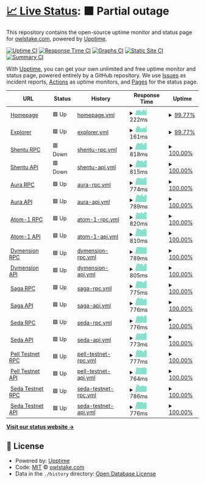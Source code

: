 # [📈 Live Status](https://status.owlstake.com): <!--live status--> **🟧 Partial outage**

This repository contains the open-source uptime monitor and status page for [owlstake.com](https://owlstake.com), powered by [Upptime](https://github.com/upptime/upptime).

[![Uptime CI](https://github.com/owlstake/uptime-status/workflows/Uptime%20CI/badge.svg)](https://github.com/owlstake/uptime-status/actions?query=workflow%3A%22Uptime+CI%22)
[![Response Time CI](https://github.com/owlstake/uptime-status/workflows/Response%20Time%20CI/badge.svg)](https://github.com/owlstake/uptime-status/actions?query=workflow%3A%22Response+Time+CI%22)
[![Graphs CI](https://github.com/owlstake/uptime-status/workflows/Graphs%20CI/badge.svg)](https://github.com/owlstake/uptime-status/actions?query=workflow%3A%22Graphs+CI%22)
[![Static Site CI](https://github.com/owlstake/uptime-status/workflows/Static%20Site%20CI/badge.svg)](https://github.com/owlstake/uptime-status/actions?query=workflow%3A%22Static+Site+CI%22)
[![Summary CI](https://github.com/owlstake/uptime-status/workflows/Summary%20CI/badge.svg)](https://github.com/owlstake/uptime-status/actions?query=workflow%3A%22Summary+CI%22)

With [Upptime](https://upptime.js.org), you can get your own unlimited and free uptime monitor and status page, powered entirely by a GitHub repository. We use [Issues](https://github.com/owlstake/uptime-status/issues) as incident reports, [Actions](https://github.com/owlstake/uptime-status/actions) as uptime monitors, and [Pages](https://status.owlstake.com) for the status page.

<!--start: status pages-->
<!-- This summary is generated by Upptime (https://github.com/upptime/upptime) -->
<!-- Do not edit this manually, your changes will be overwritten -->
<!-- prettier-ignore -->
| URL | Status | History | Response Time | Uptime |
| --- | ------ | ------- | ------------- | ------ |
| <img alt="" src="https://icons.duckduckgo.com/ip3/owlstake.com.ico" height="13"> [Homepage](https://owlstake.com) | 🟩 Up | [homepage.yml](https://github.com/owlstake/uptime-status/commits/HEAD/history/homepage.yml) | <details><summary><img alt="Response time graph" src="./graphs/homepage/response-time-week.png" height="20"> 222ms</summary><br><a href="https://status.owlstake.com/history/homepage"><img alt="Response time 202" src="https://img.shields.io/endpoint?url=https%3A%2F%2Fraw.githubusercontent.com%2Fowlstake%2Fuptime-status%2FHEAD%2Fapi%2Fhomepage%2Fresponse-time.json"></a><br><a href="https://status.owlstake.com/history/homepage"><img alt="24-hour response time 341" src="https://img.shields.io/endpoint?url=https%3A%2F%2Fraw.githubusercontent.com%2Fowlstake%2Fuptime-status%2FHEAD%2Fapi%2Fhomepage%2Fresponse-time-day.json"></a><br><a href="https://status.owlstake.com/history/homepage"><img alt="7-day response time 222" src="https://img.shields.io/endpoint?url=https%3A%2F%2Fraw.githubusercontent.com%2Fowlstake%2Fuptime-status%2FHEAD%2Fapi%2Fhomepage%2Fresponse-time-week.json"></a><br><a href="https://status.owlstake.com/history/homepage"><img alt="30-day response time 230" src="https://img.shields.io/endpoint?url=https%3A%2F%2Fraw.githubusercontent.com%2Fowlstake%2Fuptime-status%2FHEAD%2Fapi%2Fhomepage%2Fresponse-time-month.json"></a><br><a href="https://status.owlstake.com/history/homepage"><img alt="1-year response time 200" src="https://img.shields.io/endpoint?url=https%3A%2F%2Fraw.githubusercontent.com%2Fowlstake%2Fuptime-status%2FHEAD%2Fapi%2Fhomepage%2Fresponse-time-year.json"></a></details> | <details><summary><a href="https://status.owlstake.com/history/homepage">99.77%</a></summary><a href="https://status.owlstake.com/history/homepage"><img alt="All-time uptime 99.99%" src="https://img.shields.io/endpoint?url=https%3A%2F%2Fraw.githubusercontent.com%2Fowlstake%2Fuptime-status%2FHEAD%2Fapi%2Fhomepage%2Fuptime.json"></a><br><a href="https://status.owlstake.com/history/homepage"><img alt="24-hour uptime 100.00%" src="https://img.shields.io/endpoint?url=https%3A%2F%2Fraw.githubusercontent.com%2Fowlstake%2Fuptime-status%2FHEAD%2Fapi%2Fhomepage%2Fuptime-day.json"></a><br><a href="https://status.owlstake.com/history/homepage"><img alt="7-day uptime 99.77%" src="https://img.shields.io/endpoint?url=https%3A%2F%2Fraw.githubusercontent.com%2Fowlstake%2Fuptime-status%2FHEAD%2Fapi%2Fhomepage%2Fuptime-week.json"></a><br><a href="https://status.owlstake.com/history/homepage"><img alt="30-day uptime 99.90%" src="https://img.shields.io/endpoint?url=https%3A%2F%2Fraw.githubusercontent.com%2Fowlstake%2Fuptime-status%2FHEAD%2Fapi%2Fhomepage%2Fuptime-month.json"></a><br><a href="https://status.owlstake.com/history/homepage"><img alt="1-year uptime 99.99%" src="https://img.shields.io/endpoint?url=https%3A%2F%2Fraw.githubusercontent.com%2Fowlstake%2Fuptime-status%2FHEAD%2Fapi%2Fhomepage%2Fuptime-year.json"></a></details>
| <img alt="" src="https://icons.duckduckgo.com/ip3/explorer.owlstake.com.ico" height="13"> [Explorer](https://explorer.owlstake.com) | 🟩 Up | [explorer.yml](https://github.com/owlstake/uptime-status/commits/HEAD/history/explorer.yml) | <details><summary><img alt="Response time graph" src="./graphs/explorer/response-time-week.png" height="20"> 161ms</summary><br><a href="https://status.owlstake.com/history/explorer"><img alt="Response time 159" src="https://img.shields.io/endpoint?url=https%3A%2F%2Fraw.githubusercontent.com%2Fowlstake%2Fuptime-status%2FHEAD%2Fapi%2Fexplorer%2Fresponse-time.json"></a><br><a href="https://status.owlstake.com/history/explorer"><img alt="24-hour response time 238" src="https://img.shields.io/endpoint?url=https%3A%2F%2Fraw.githubusercontent.com%2Fowlstake%2Fuptime-status%2FHEAD%2Fapi%2Fexplorer%2Fresponse-time-day.json"></a><br><a href="https://status.owlstake.com/history/explorer"><img alt="7-day response time 161" src="https://img.shields.io/endpoint?url=https%3A%2F%2Fraw.githubusercontent.com%2Fowlstake%2Fuptime-status%2FHEAD%2Fapi%2Fexplorer%2Fresponse-time-week.json"></a><br><a href="https://status.owlstake.com/history/explorer"><img alt="30-day response time 153" src="https://img.shields.io/endpoint?url=https%3A%2F%2Fraw.githubusercontent.com%2Fowlstake%2Fuptime-status%2FHEAD%2Fapi%2Fexplorer%2Fresponse-time-month.json"></a><br><a href="https://status.owlstake.com/history/explorer"><img alt="1-year response time 149" src="https://img.shields.io/endpoint?url=https%3A%2F%2Fraw.githubusercontent.com%2Fowlstake%2Fuptime-status%2FHEAD%2Fapi%2Fexplorer%2Fresponse-time-year.json"></a></details> | <details><summary><a href="https://status.owlstake.com/history/explorer">99.77%</a></summary><a href="https://status.owlstake.com/history/explorer"><img alt="All-time uptime 99.99%" src="https://img.shields.io/endpoint?url=https%3A%2F%2Fraw.githubusercontent.com%2Fowlstake%2Fuptime-status%2FHEAD%2Fapi%2Fexplorer%2Fuptime.json"></a><br><a href="https://status.owlstake.com/history/explorer"><img alt="24-hour uptime 100.00%" src="https://img.shields.io/endpoint?url=https%3A%2F%2Fraw.githubusercontent.com%2Fowlstake%2Fuptime-status%2FHEAD%2Fapi%2Fexplorer%2Fuptime-day.json"></a><br><a href="https://status.owlstake.com/history/explorer"><img alt="7-day uptime 99.77%" src="https://img.shields.io/endpoint?url=https%3A%2F%2Fraw.githubusercontent.com%2Fowlstake%2Fuptime-status%2FHEAD%2Fapi%2Fexplorer%2Fuptime-week.json"></a><br><a href="https://status.owlstake.com/history/explorer"><img alt="30-day uptime 99.90%" src="https://img.shields.io/endpoint?url=https%3A%2F%2Fraw.githubusercontent.com%2Fowlstake%2Fuptime-status%2FHEAD%2Fapi%2Fexplorer%2Fuptime-month.json"></a><br><a href="https://status.owlstake.com/history/explorer"><img alt="1-year uptime 99.98%" src="https://img.shields.io/endpoint?url=https%3A%2F%2Fraw.githubusercontent.com%2Fowlstake%2Fuptime-status%2FHEAD%2Fapi%2Fexplorer%2Fuptime-year.json"></a></details>
| <img alt="" src="https://icons.duckduckgo.com/ip3/shentu-rpc.owlstake.com.ico" height="13"> [Shentu RPC](https://shentu-rpc.owlstake.com) | 🟥 Down | [shentu-rpc.yml](https://github.com/owlstake/uptime-status/commits/HEAD/history/shentu-rpc.yml) | <details><summary><img alt="Response time graph" src="./graphs/shentu-rpc/response-time-week.png" height="20"> 818ms</summary><br><a href="https://status.owlstake.com/history/shentu-rpc"><img alt="Response time 797" src="https://img.shields.io/endpoint?url=https%3A%2F%2Fraw.githubusercontent.com%2Fowlstake%2Fuptime-status%2FHEAD%2Fapi%2Fshentu-rpc%2Fresponse-time.json"></a><br><a href="https://status.owlstake.com/history/shentu-rpc"><img alt="24-hour response time 789" src="https://img.shields.io/endpoint?url=https%3A%2F%2Fraw.githubusercontent.com%2Fowlstake%2Fuptime-status%2FHEAD%2Fapi%2Fshentu-rpc%2Fresponse-time-day.json"></a><br><a href="https://status.owlstake.com/history/shentu-rpc"><img alt="7-day response time 818" src="https://img.shields.io/endpoint?url=https%3A%2F%2Fraw.githubusercontent.com%2Fowlstake%2Fuptime-status%2FHEAD%2Fapi%2Fshentu-rpc%2Fresponse-time-week.json"></a><br><a href="https://status.owlstake.com/history/shentu-rpc"><img alt="30-day response time 786" src="https://img.shields.io/endpoint?url=https%3A%2F%2Fraw.githubusercontent.com%2Fowlstake%2Fuptime-status%2FHEAD%2Fapi%2Fshentu-rpc%2Fresponse-time-month.json"></a><br><a href="https://status.owlstake.com/history/shentu-rpc"><img alt="1-year response time 797" src="https://img.shields.io/endpoint?url=https%3A%2F%2Fraw.githubusercontent.com%2Fowlstake%2Fuptime-status%2FHEAD%2Fapi%2Fshentu-rpc%2Fresponse-time-year.json"></a></details> | <details><summary><a href="https://status.owlstake.com/history/shentu-rpc">100.00%</a></summary><a href="https://status.owlstake.com/history/shentu-rpc"><img alt="All-time uptime 99.67%" src="https://img.shields.io/endpoint?url=https%3A%2F%2Fraw.githubusercontent.com%2Fowlstake%2Fuptime-status%2FHEAD%2Fapi%2Fshentu-rpc%2Fuptime.json"></a><br><a href="https://status.owlstake.com/history/shentu-rpc"><img alt="24-hour uptime 99.98%" src="https://img.shields.io/endpoint?url=https%3A%2F%2Fraw.githubusercontent.com%2Fowlstake%2Fuptime-status%2FHEAD%2Fapi%2Fshentu-rpc%2Fuptime-day.json"></a><br><a href="https://status.owlstake.com/history/shentu-rpc"><img alt="7-day uptime 100.00%" src="https://img.shields.io/endpoint?url=https%3A%2F%2Fraw.githubusercontent.com%2Fowlstake%2Fuptime-status%2FHEAD%2Fapi%2Fshentu-rpc%2Fuptime-week.json"></a><br><a href="https://status.owlstake.com/history/shentu-rpc"><img alt="30-day uptime 100.00%" src="https://img.shields.io/endpoint?url=https%3A%2F%2Fraw.githubusercontent.com%2Fowlstake%2Fuptime-status%2FHEAD%2Fapi%2Fshentu-rpc%2Fuptime-month.json"></a><br><a href="https://status.owlstake.com/history/shentu-rpc"><img alt="1-year uptime 99.67%" src="https://img.shields.io/endpoint?url=https%3A%2F%2Fraw.githubusercontent.com%2Fowlstake%2Fuptime-status%2FHEAD%2Fapi%2Fshentu-rpc%2Fuptime-year.json"></a></details>
| <img alt="" src="https://icons.duckduckgo.com/ip3/shentu-api.owlstake.com.ico" height="13"> [Shentu API](https://shentu-api.owlstake.com) | 🟥 Down | [shentu-api.yml](https://github.com/owlstake/uptime-status/commits/HEAD/history/shentu-api.yml) | <details><summary><img alt="Response time graph" src="./graphs/shentu-api/response-time-week.png" height="20"> 815ms</summary><br><a href="https://status.owlstake.com/history/shentu-api"><img alt="Response time 815" src="https://img.shields.io/endpoint?url=https%3A%2F%2Fraw.githubusercontent.com%2Fowlstake%2Fuptime-status%2FHEAD%2Fapi%2Fshentu-api%2Fresponse-time.json"></a><br><a href="https://status.owlstake.com/history/shentu-api"><img alt="24-hour response time 771" src="https://img.shields.io/endpoint?url=https%3A%2F%2Fraw.githubusercontent.com%2Fowlstake%2Fuptime-status%2FHEAD%2Fapi%2Fshentu-api%2Fresponse-time-day.json"></a><br><a href="https://status.owlstake.com/history/shentu-api"><img alt="7-day response time 815" src="https://img.shields.io/endpoint?url=https%3A%2F%2Fraw.githubusercontent.com%2Fowlstake%2Fuptime-status%2FHEAD%2Fapi%2Fshentu-api%2Fresponse-time-week.json"></a><br><a href="https://status.owlstake.com/history/shentu-api"><img alt="30-day response time 813" src="https://img.shields.io/endpoint?url=https%3A%2F%2Fraw.githubusercontent.com%2Fowlstake%2Fuptime-status%2FHEAD%2Fapi%2Fshentu-api%2Fresponse-time-month.json"></a><br><a href="https://status.owlstake.com/history/shentu-api"><img alt="1-year response time 815" src="https://img.shields.io/endpoint?url=https%3A%2F%2Fraw.githubusercontent.com%2Fowlstake%2Fuptime-status%2FHEAD%2Fapi%2Fshentu-api%2Fresponse-time-year.json"></a></details> | <details><summary><a href="https://status.owlstake.com/history/shentu-api">100.00%</a></summary><a href="https://status.owlstake.com/history/shentu-api"><img alt="All-time uptime 99.67%" src="https://img.shields.io/endpoint?url=https%3A%2F%2Fraw.githubusercontent.com%2Fowlstake%2Fuptime-status%2FHEAD%2Fapi%2Fshentu-api%2Fuptime.json"></a><br><a href="https://status.owlstake.com/history/shentu-api"><img alt="24-hour uptime 99.98%" src="https://img.shields.io/endpoint?url=https%3A%2F%2Fraw.githubusercontent.com%2Fowlstake%2Fuptime-status%2FHEAD%2Fapi%2Fshentu-api%2Fuptime-day.json"></a><br><a href="https://status.owlstake.com/history/shentu-api"><img alt="7-day uptime 100.00%" src="https://img.shields.io/endpoint?url=https%3A%2F%2Fraw.githubusercontent.com%2Fowlstake%2Fuptime-status%2FHEAD%2Fapi%2Fshentu-api%2Fuptime-week.json"></a><br><a href="https://status.owlstake.com/history/shentu-api"><img alt="30-day uptime 100.00%" src="https://img.shields.io/endpoint?url=https%3A%2F%2Fraw.githubusercontent.com%2Fowlstake%2Fuptime-status%2FHEAD%2Fapi%2Fshentu-api%2Fuptime-month.json"></a><br><a href="https://status.owlstake.com/history/shentu-api"><img alt="1-year uptime 99.67%" src="https://img.shields.io/endpoint?url=https%3A%2F%2Fraw.githubusercontent.com%2Fowlstake%2Fuptime-status%2FHEAD%2Fapi%2Fshentu-api%2Fuptime-year.json"></a></details>
| <img alt="" src="https://icons.duckduckgo.com/ip3/aura_6322-2-rpc.owlstake.com.ico" height="13"> [Aura RPC](https://aura_6322-2-rpc.owlstake.com) | 🟩 Up | [aura-rpc.yml](https://github.com/owlstake/uptime-status/commits/HEAD/history/aura-rpc.yml) | <details><summary><img alt="Response time graph" src="./graphs/aura-rpc/response-time-week.png" height="20"> 774ms</summary><br><a href="https://status.owlstake.com/history/aura-rpc"><img alt="Response time 836" src="https://img.shields.io/endpoint?url=https%3A%2F%2Fraw.githubusercontent.com%2Fowlstake%2Fuptime-status%2FHEAD%2Fapi%2Faura-rpc%2Fresponse-time.json"></a><br><a href="https://status.owlstake.com/history/aura-rpc"><img alt="24-hour response time 722" src="https://img.shields.io/endpoint?url=https%3A%2F%2Fraw.githubusercontent.com%2Fowlstake%2Fuptime-status%2FHEAD%2Fapi%2Faura-rpc%2Fresponse-time-day.json"></a><br><a href="https://status.owlstake.com/history/aura-rpc"><img alt="7-day response time 774" src="https://img.shields.io/endpoint?url=https%3A%2F%2Fraw.githubusercontent.com%2Fowlstake%2Fuptime-status%2FHEAD%2Fapi%2Faura-rpc%2Fresponse-time-week.json"></a><br><a href="https://status.owlstake.com/history/aura-rpc"><img alt="30-day response time 792" src="https://img.shields.io/endpoint?url=https%3A%2F%2Fraw.githubusercontent.com%2Fowlstake%2Fuptime-status%2FHEAD%2Fapi%2Faura-rpc%2Fresponse-time-month.json"></a><br><a href="https://status.owlstake.com/history/aura-rpc"><img alt="1-year response time 836" src="https://img.shields.io/endpoint?url=https%3A%2F%2Fraw.githubusercontent.com%2Fowlstake%2Fuptime-status%2FHEAD%2Fapi%2Faura-rpc%2Fresponse-time-year.json"></a></details> | <details><summary><a href="https://status.owlstake.com/history/aura-rpc">100.00%</a></summary><a href="https://status.owlstake.com/history/aura-rpc"><img alt="All-time uptime 99.93%" src="https://img.shields.io/endpoint?url=https%3A%2F%2Fraw.githubusercontent.com%2Fowlstake%2Fuptime-status%2FHEAD%2Fapi%2Faura-rpc%2Fuptime.json"></a><br><a href="https://status.owlstake.com/history/aura-rpc"><img alt="24-hour uptime 100.00%" src="https://img.shields.io/endpoint?url=https%3A%2F%2Fraw.githubusercontent.com%2Fowlstake%2Fuptime-status%2FHEAD%2Fapi%2Faura-rpc%2Fuptime-day.json"></a><br><a href="https://status.owlstake.com/history/aura-rpc"><img alt="7-day uptime 100.00%" src="https://img.shields.io/endpoint?url=https%3A%2F%2Fraw.githubusercontent.com%2Fowlstake%2Fuptime-status%2FHEAD%2Fapi%2Faura-rpc%2Fuptime-week.json"></a><br><a href="https://status.owlstake.com/history/aura-rpc"><img alt="30-day uptime 100.00%" src="https://img.shields.io/endpoint?url=https%3A%2F%2Fraw.githubusercontent.com%2Fowlstake%2Fuptime-status%2FHEAD%2Fapi%2Faura-rpc%2Fuptime-month.json"></a><br><a href="https://status.owlstake.com/history/aura-rpc"><img alt="1-year uptime 99.93%" src="https://img.shields.io/endpoint?url=https%3A%2F%2Fraw.githubusercontent.com%2Fowlstake%2Fuptime-status%2FHEAD%2Fapi%2Faura-rpc%2Fuptime-year.json"></a></details>
| <img alt="" src="https://icons.duckduckgo.com/ip3/aura_6322-2-api.owlstake.com.ico" height="13"> [Aura API](https://aura_6322-2-api.owlstake.com) | 🟩 Up | [aura-api.yml](https://github.com/owlstake/uptime-status/commits/HEAD/history/aura-api.yml) | <details><summary><img alt="Response time graph" src="./graphs/aura-api/response-time-week.png" height="20"> 789ms</summary><br><a href="https://status.owlstake.com/history/aura-api"><img alt="Response time 783" src="https://img.shields.io/endpoint?url=https%3A%2F%2Fraw.githubusercontent.com%2Fowlstake%2Fuptime-status%2FHEAD%2Fapi%2Faura-api%2Fresponse-time.json"></a><br><a href="https://status.owlstake.com/history/aura-api"><img alt="24-hour response time 805" src="https://img.shields.io/endpoint?url=https%3A%2F%2Fraw.githubusercontent.com%2Fowlstake%2Fuptime-status%2FHEAD%2Fapi%2Faura-api%2Fresponse-time-day.json"></a><br><a href="https://status.owlstake.com/history/aura-api"><img alt="7-day response time 789" src="https://img.shields.io/endpoint?url=https%3A%2F%2Fraw.githubusercontent.com%2Fowlstake%2Fuptime-status%2FHEAD%2Fapi%2Faura-api%2Fresponse-time-week.json"></a><br><a href="https://status.owlstake.com/history/aura-api"><img alt="30-day response time 802" src="https://img.shields.io/endpoint?url=https%3A%2F%2Fraw.githubusercontent.com%2Fowlstake%2Fuptime-status%2FHEAD%2Fapi%2Faura-api%2Fresponse-time-month.json"></a><br><a href="https://status.owlstake.com/history/aura-api"><img alt="1-year response time 783" src="https://img.shields.io/endpoint?url=https%3A%2F%2Fraw.githubusercontent.com%2Fowlstake%2Fuptime-status%2FHEAD%2Fapi%2Faura-api%2Fresponse-time-year.json"></a></details> | <details><summary><a href="https://status.owlstake.com/history/aura-api">100.00%</a></summary><a href="https://status.owlstake.com/history/aura-api"><img alt="All-time uptime 94.83%" src="https://img.shields.io/endpoint?url=https%3A%2F%2Fraw.githubusercontent.com%2Fowlstake%2Fuptime-status%2FHEAD%2Fapi%2Faura-api%2Fuptime.json"></a><br><a href="https://status.owlstake.com/history/aura-api"><img alt="24-hour uptime 100.00%" src="https://img.shields.io/endpoint?url=https%3A%2F%2Fraw.githubusercontent.com%2Fowlstake%2Fuptime-status%2FHEAD%2Fapi%2Faura-api%2Fuptime-day.json"></a><br><a href="https://status.owlstake.com/history/aura-api"><img alt="7-day uptime 100.00%" src="https://img.shields.io/endpoint?url=https%3A%2F%2Fraw.githubusercontent.com%2Fowlstake%2Fuptime-status%2FHEAD%2Fapi%2Faura-api%2Fuptime-week.json"></a><br><a href="https://status.owlstake.com/history/aura-api"><img alt="30-day uptime 100.00%" src="https://img.shields.io/endpoint?url=https%3A%2F%2Fraw.githubusercontent.com%2Fowlstake%2Fuptime-status%2FHEAD%2Fapi%2Faura-api%2Fuptime-month.json"></a><br><a href="https://status.owlstake.com/history/aura-api"><img alt="1-year uptime 94.83%" src="https://img.shields.io/endpoint?url=https%3A%2F%2Fraw.githubusercontent.com%2Fowlstake%2Fuptime-status%2FHEAD%2Fapi%2Faura-api%2Fuptime-year.json"></a></details>
| <img alt="" src="https://icons.duckduckgo.com/ip3/atomone-1-rpc.owlstake.com.ico" height="13"> [Atom-1 RPC](https://atomone-1-rpc.owlstake.com) | 🟩 Up | [atom-1-rpc.yml](https://github.com/owlstake/uptime-status/commits/HEAD/history/atom-1-rpc.yml) | <details><summary><img alt="Response time graph" src="./graphs/atom-1-rpc/response-time-week.png" height="20"> 820ms</summary><br><a href="https://status.owlstake.com/history/atom-1-rpc"><img alt="Response time 764" src="https://img.shields.io/endpoint?url=https%3A%2F%2Fraw.githubusercontent.com%2Fowlstake%2Fuptime-status%2FHEAD%2Fapi%2Fatom-1-rpc%2Fresponse-time.json"></a><br><a href="https://status.owlstake.com/history/atom-1-rpc"><img alt="24-hour response time 817" src="https://img.shields.io/endpoint?url=https%3A%2F%2Fraw.githubusercontent.com%2Fowlstake%2Fuptime-status%2FHEAD%2Fapi%2Fatom-1-rpc%2Fresponse-time-day.json"></a><br><a href="https://status.owlstake.com/history/atom-1-rpc"><img alt="7-day response time 820" src="https://img.shields.io/endpoint?url=https%3A%2F%2Fraw.githubusercontent.com%2Fowlstake%2Fuptime-status%2FHEAD%2Fapi%2Fatom-1-rpc%2Fresponse-time-week.json"></a><br><a href="https://status.owlstake.com/history/atom-1-rpc"><img alt="30-day response time 787" src="https://img.shields.io/endpoint?url=https%3A%2F%2Fraw.githubusercontent.com%2Fowlstake%2Fuptime-status%2FHEAD%2Fapi%2Fatom-1-rpc%2Fresponse-time-month.json"></a><br><a href="https://status.owlstake.com/history/atom-1-rpc"><img alt="1-year response time 764" src="https://img.shields.io/endpoint?url=https%3A%2F%2Fraw.githubusercontent.com%2Fowlstake%2Fuptime-status%2FHEAD%2Fapi%2Fatom-1-rpc%2Fresponse-time-year.json"></a></details> | <details><summary><a href="https://status.owlstake.com/history/atom-1-rpc">100.00%</a></summary><a href="https://status.owlstake.com/history/atom-1-rpc"><img alt="All-time uptime 99.83%" src="https://img.shields.io/endpoint?url=https%3A%2F%2Fraw.githubusercontent.com%2Fowlstake%2Fuptime-status%2FHEAD%2Fapi%2Fatom-1-rpc%2Fuptime.json"></a><br><a href="https://status.owlstake.com/history/atom-1-rpc"><img alt="24-hour uptime 100.00%" src="https://img.shields.io/endpoint?url=https%3A%2F%2Fraw.githubusercontent.com%2Fowlstake%2Fuptime-status%2FHEAD%2Fapi%2Fatom-1-rpc%2Fuptime-day.json"></a><br><a href="https://status.owlstake.com/history/atom-1-rpc"><img alt="7-day uptime 100.00%" src="https://img.shields.io/endpoint?url=https%3A%2F%2Fraw.githubusercontent.com%2Fowlstake%2Fuptime-status%2FHEAD%2Fapi%2Fatom-1-rpc%2Fuptime-week.json"></a><br><a href="https://status.owlstake.com/history/atom-1-rpc"><img alt="30-day uptime 100.00%" src="https://img.shields.io/endpoint?url=https%3A%2F%2Fraw.githubusercontent.com%2Fowlstake%2Fuptime-status%2FHEAD%2Fapi%2Fatom-1-rpc%2Fuptime-month.json"></a><br><a href="https://status.owlstake.com/history/atom-1-rpc"><img alt="1-year uptime 99.83%" src="https://img.shields.io/endpoint?url=https%3A%2F%2Fraw.githubusercontent.com%2Fowlstake%2Fuptime-status%2FHEAD%2Fapi%2Fatom-1-rpc%2Fuptime-year.json"></a></details>
| <img alt="" src="https://icons.duckduckgo.com/ip3/atomone-1-api.owlstake.com.ico" height="13"> [Atom-1 API](https://atomone-1-api.owlstake.com) | 🟩 Up | [atom-1-api.yml](https://github.com/owlstake/uptime-status/commits/HEAD/history/atom-1-api.yml) | <details><summary><img alt="Response time graph" src="./graphs/atom-1-api/response-time-week.png" height="20"> 810ms</summary><br><a href="https://status.owlstake.com/history/atom-1-api"><img alt="Response time 765" src="https://img.shields.io/endpoint?url=https%3A%2F%2Fraw.githubusercontent.com%2Fowlstake%2Fuptime-status%2FHEAD%2Fapi%2Fatom-1-api%2Fresponse-time.json"></a><br><a href="https://status.owlstake.com/history/atom-1-api"><img alt="24-hour response time 735" src="https://img.shields.io/endpoint?url=https%3A%2F%2Fraw.githubusercontent.com%2Fowlstake%2Fuptime-status%2FHEAD%2Fapi%2Fatom-1-api%2Fresponse-time-day.json"></a><br><a href="https://status.owlstake.com/history/atom-1-api"><img alt="7-day response time 810" src="https://img.shields.io/endpoint?url=https%3A%2F%2Fraw.githubusercontent.com%2Fowlstake%2Fuptime-status%2FHEAD%2Fapi%2Fatom-1-api%2Fresponse-time-week.json"></a><br><a href="https://status.owlstake.com/history/atom-1-api"><img alt="30-day response time 780" src="https://img.shields.io/endpoint?url=https%3A%2F%2Fraw.githubusercontent.com%2Fowlstake%2Fuptime-status%2FHEAD%2Fapi%2Fatom-1-api%2Fresponse-time-month.json"></a><br><a href="https://status.owlstake.com/history/atom-1-api"><img alt="1-year response time 765" src="https://img.shields.io/endpoint?url=https%3A%2F%2Fraw.githubusercontent.com%2Fowlstake%2Fuptime-status%2FHEAD%2Fapi%2Fatom-1-api%2Fresponse-time-year.json"></a></details> | <details><summary><a href="https://status.owlstake.com/history/atom-1-api">100.00%</a></summary><a href="https://status.owlstake.com/history/atom-1-api"><img alt="All-time uptime 99.83%" src="https://img.shields.io/endpoint?url=https%3A%2F%2Fraw.githubusercontent.com%2Fowlstake%2Fuptime-status%2FHEAD%2Fapi%2Fatom-1-api%2Fuptime.json"></a><br><a href="https://status.owlstake.com/history/atom-1-api"><img alt="24-hour uptime 100.00%" src="https://img.shields.io/endpoint?url=https%3A%2F%2Fraw.githubusercontent.com%2Fowlstake%2Fuptime-status%2FHEAD%2Fapi%2Fatom-1-api%2Fuptime-day.json"></a><br><a href="https://status.owlstake.com/history/atom-1-api"><img alt="7-day uptime 100.00%" src="https://img.shields.io/endpoint?url=https%3A%2F%2Fraw.githubusercontent.com%2Fowlstake%2Fuptime-status%2FHEAD%2Fapi%2Fatom-1-api%2Fuptime-week.json"></a><br><a href="https://status.owlstake.com/history/atom-1-api"><img alt="30-day uptime 100.00%" src="https://img.shields.io/endpoint?url=https%3A%2F%2Fraw.githubusercontent.com%2Fowlstake%2Fuptime-status%2FHEAD%2Fapi%2Fatom-1-api%2Fuptime-month.json"></a><br><a href="https://status.owlstake.com/history/atom-1-api"><img alt="1-year uptime 99.83%" src="https://img.shields.io/endpoint?url=https%3A%2F%2Fraw.githubusercontent.com%2Fowlstake%2Fuptime-status%2FHEAD%2Fapi%2Fatom-1-api%2Fuptime-year.json"></a></details>
| <img alt="" src="https://icons.duckduckgo.com/ip3/dymension_1100-1-rpc.owlstake.com.ico" height="13"> [Dymension RPC](https://dymension_1100-1-rpc.owlstake.com) | 🟩 Up | [dymension-rpc.yml](https://github.com/owlstake/uptime-status/commits/HEAD/history/dymension-rpc.yml) | <details><summary><img alt="Response time graph" src="./graphs/dymension-rpc/response-time-week.png" height="20"> 789ms</summary><br><a href="https://status.owlstake.com/history/dymension-rpc"><img alt="Response time 771" src="https://img.shields.io/endpoint?url=https%3A%2F%2Fraw.githubusercontent.com%2Fowlstake%2Fuptime-status%2FHEAD%2Fapi%2Fdymension-rpc%2Fresponse-time.json"></a><br><a href="https://status.owlstake.com/history/dymension-rpc"><img alt="24-hour response time 821" src="https://img.shields.io/endpoint?url=https%3A%2F%2Fraw.githubusercontent.com%2Fowlstake%2Fuptime-status%2FHEAD%2Fapi%2Fdymension-rpc%2Fresponse-time-day.json"></a><br><a href="https://status.owlstake.com/history/dymension-rpc"><img alt="7-day response time 789" src="https://img.shields.io/endpoint?url=https%3A%2F%2Fraw.githubusercontent.com%2Fowlstake%2Fuptime-status%2FHEAD%2Fapi%2Fdymension-rpc%2Fresponse-time-week.json"></a><br><a href="https://status.owlstake.com/history/dymension-rpc"><img alt="30-day response time 784" src="https://img.shields.io/endpoint?url=https%3A%2F%2Fraw.githubusercontent.com%2Fowlstake%2Fuptime-status%2FHEAD%2Fapi%2Fdymension-rpc%2Fresponse-time-month.json"></a><br><a href="https://status.owlstake.com/history/dymension-rpc"><img alt="1-year response time 771" src="https://img.shields.io/endpoint?url=https%3A%2F%2Fraw.githubusercontent.com%2Fowlstake%2Fuptime-status%2FHEAD%2Fapi%2Fdymension-rpc%2Fresponse-time-year.json"></a></details> | <details><summary><a href="https://status.owlstake.com/history/dymension-rpc">100.00%</a></summary><a href="https://status.owlstake.com/history/dymension-rpc"><img alt="All-time uptime 99.82%" src="https://img.shields.io/endpoint?url=https%3A%2F%2Fraw.githubusercontent.com%2Fowlstake%2Fuptime-status%2FHEAD%2Fapi%2Fdymension-rpc%2Fuptime.json"></a><br><a href="https://status.owlstake.com/history/dymension-rpc"><img alt="24-hour uptime 100.00%" src="https://img.shields.io/endpoint?url=https%3A%2F%2Fraw.githubusercontent.com%2Fowlstake%2Fuptime-status%2FHEAD%2Fapi%2Fdymension-rpc%2Fuptime-day.json"></a><br><a href="https://status.owlstake.com/history/dymension-rpc"><img alt="7-day uptime 100.00%" src="https://img.shields.io/endpoint?url=https%3A%2F%2Fraw.githubusercontent.com%2Fowlstake%2Fuptime-status%2FHEAD%2Fapi%2Fdymension-rpc%2Fuptime-week.json"></a><br><a href="https://status.owlstake.com/history/dymension-rpc"><img alt="30-day uptime 100.00%" src="https://img.shields.io/endpoint?url=https%3A%2F%2Fraw.githubusercontent.com%2Fowlstake%2Fuptime-status%2FHEAD%2Fapi%2Fdymension-rpc%2Fuptime-month.json"></a><br><a href="https://status.owlstake.com/history/dymension-rpc"><img alt="1-year uptime 99.82%" src="https://img.shields.io/endpoint?url=https%3A%2F%2Fraw.githubusercontent.com%2Fowlstake%2Fuptime-status%2FHEAD%2Fapi%2Fdymension-rpc%2Fuptime-year.json"></a></details>
| <img alt="" src="https://icons.duckduckgo.com/ip3/dymension_1100-1-api.owlstake.com.ico" height="13"> [Dymension API](https://dymension_1100-1-api.owlstake.com) | 🟩 Up | [dymension-api.yml](https://github.com/owlstake/uptime-status/commits/HEAD/history/dymension-api.yml) | <details><summary><img alt="Response time graph" src="./graphs/dymension-api/response-time-week.png" height="20"> 805ms</summary><br><a href="https://status.owlstake.com/history/dymension-api"><img alt="Response time 764" src="https://img.shields.io/endpoint?url=https%3A%2F%2Fraw.githubusercontent.com%2Fowlstake%2Fuptime-status%2FHEAD%2Fapi%2Fdymension-api%2Fresponse-time.json"></a><br><a href="https://status.owlstake.com/history/dymension-api"><img alt="24-hour response time 825" src="https://img.shields.io/endpoint?url=https%3A%2F%2Fraw.githubusercontent.com%2Fowlstake%2Fuptime-status%2FHEAD%2Fapi%2Fdymension-api%2Fresponse-time-day.json"></a><br><a href="https://status.owlstake.com/history/dymension-api"><img alt="7-day response time 805" src="https://img.shields.io/endpoint?url=https%3A%2F%2Fraw.githubusercontent.com%2Fowlstake%2Fuptime-status%2FHEAD%2Fapi%2Fdymension-api%2Fresponse-time-week.json"></a><br><a href="https://status.owlstake.com/history/dymension-api"><img alt="30-day response time 756" src="https://img.shields.io/endpoint?url=https%3A%2F%2Fraw.githubusercontent.com%2Fowlstake%2Fuptime-status%2FHEAD%2Fapi%2Fdymension-api%2Fresponse-time-month.json"></a><br><a href="https://status.owlstake.com/history/dymension-api"><img alt="1-year response time 764" src="https://img.shields.io/endpoint?url=https%3A%2F%2Fraw.githubusercontent.com%2Fowlstake%2Fuptime-status%2FHEAD%2Fapi%2Fdymension-api%2Fresponse-time-year.json"></a></details> | <details><summary><a href="https://status.owlstake.com/history/dymension-api">100.00%</a></summary><a href="https://status.owlstake.com/history/dymension-api"><img alt="All-time uptime 99.82%" src="https://img.shields.io/endpoint?url=https%3A%2F%2Fraw.githubusercontent.com%2Fowlstake%2Fuptime-status%2FHEAD%2Fapi%2Fdymension-api%2Fuptime.json"></a><br><a href="https://status.owlstake.com/history/dymension-api"><img alt="24-hour uptime 100.00%" src="https://img.shields.io/endpoint?url=https%3A%2F%2Fraw.githubusercontent.com%2Fowlstake%2Fuptime-status%2FHEAD%2Fapi%2Fdymension-api%2Fuptime-day.json"></a><br><a href="https://status.owlstake.com/history/dymension-api"><img alt="7-day uptime 100.00%" src="https://img.shields.io/endpoint?url=https%3A%2F%2Fraw.githubusercontent.com%2Fowlstake%2Fuptime-status%2FHEAD%2Fapi%2Fdymension-api%2Fuptime-week.json"></a><br><a href="https://status.owlstake.com/history/dymension-api"><img alt="30-day uptime 100.00%" src="https://img.shields.io/endpoint?url=https%3A%2F%2Fraw.githubusercontent.com%2Fowlstake%2Fuptime-status%2FHEAD%2Fapi%2Fdymension-api%2Fuptime-month.json"></a><br><a href="https://status.owlstake.com/history/dymension-api"><img alt="1-year uptime 99.82%" src="https://img.shields.io/endpoint?url=https%3A%2F%2Fraw.githubusercontent.com%2Fowlstake%2Fuptime-status%2FHEAD%2Fapi%2Fdymension-api%2Fuptime-year.json"></a></details>
| <img alt="" src="https://icons.duckduckgo.com/ip3/ssc-1-rpc.owlstake.com.ico" height="13"> [Saga RPC](https://ssc-1-rpc.owlstake.com) | 🟩 Up | [saga-rpc.yml](https://github.com/owlstake/uptime-status/commits/HEAD/history/saga-rpc.yml) | <details><summary><img alt="Response time graph" src="./graphs/saga-rpc/response-time-week.png" height="20"> 775ms</summary><br><a href="https://status.owlstake.com/history/saga-rpc"><img alt="Response time 723" src="https://img.shields.io/endpoint?url=https%3A%2F%2Fraw.githubusercontent.com%2Fowlstake%2Fuptime-status%2FHEAD%2Fapi%2Fsaga-rpc%2Fresponse-time.json"></a><br><a href="https://status.owlstake.com/history/saga-rpc"><img alt="24-hour response time 821" src="https://img.shields.io/endpoint?url=https%3A%2F%2Fraw.githubusercontent.com%2Fowlstake%2Fuptime-status%2FHEAD%2Fapi%2Fsaga-rpc%2Fresponse-time-day.json"></a><br><a href="https://status.owlstake.com/history/saga-rpc"><img alt="7-day response time 775" src="https://img.shields.io/endpoint?url=https%3A%2F%2Fraw.githubusercontent.com%2Fowlstake%2Fuptime-status%2FHEAD%2Fapi%2Fsaga-rpc%2Fresponse-time-week.json"></a><br><a href="https://status.owlstake.com/history/saga-rpc"><img alt="30-day response time 767" src="https://img.shields.io/endpoint?url=https%3A%2F%2Fraw.githubusercontent.com%2Fowlstake%2Fuptime-status%2FHEAD%2Fapi%2Fsaga-rpc%2Fresponse-time-month.json"></a><br><a href="https://status.owlstake.com/history/saga-rpc"><img alt="1-year response time 723" src="https://img.shields.io/endpoint?url=https%3A%2F%2Fraw.githubusercontent.com%2Fowlstake%2Fuptime-status%2FHEAD%2Fapi%2Fsaga-rpc%2Fresponse-time-year.json"></a></details> | <details><summary><a href="https://status.owlstake.com/history/saga-rpc">100.00%</a></summary><a href="https://status.owlstake.com/history/saga-rpc"><img alt="All-time uptime 99.96%" src="https://img.shields.io/endpoint?url=https%3A%2F%2Fraw.githubusercontent.com%2Fowlstake%2Fuptime-status%2FHEAD%2Fapi%2Fsaga-rpc%2Fuptime.json"></a><br><a href="https://status.owlstake.com/history/saga-rpc"><img alt="24-hour uptime 100.00%" src="https://img.shields.io/endpoint?url=https%3A%2F%2Fraw.githubusercontent.com%2Fowlstake%2Fuptime-status%2FHEAD%2Fapi%2Fsaga-rpc%2Fuptime-day.json"></a><br><a href="https://status.owlstake.com/history/saga-rpc"><img alt="7-day uptime 100.00%" src="https://img.shields.io/endpoint?url=https%3A%2F%2Fraw.githubusercontent.com%2Fowlstake%2Fuptime-status%2FHEAD%2Fapi%2Fsaga-rpc%2Fuptime-week.json"></a><br><a href="https://status.owlstake.com/history/saga-rpc"><img alt="30-day uptime 100.00%" src="https://img.shields.io/endpoint?url=https%3A%2F%2Fraw.githubusercontent.com%2Fowlstake%2Fuptime-status%2FHEAD%2Fapi%2Fsaga-rpc%2Fuptime-month.json"></a><br><a href="https://status.owlstake.com/history/saga-rpc"><img alt="1-year uptime 99.96%" src="https://img.shields.io/endpoint?url=https%3A%2F%2Fraw.githubusercontent.com%2Fowlstake%2Fuptime-status%2FHEAD%2Fapi%2Fsaga-rpc%2Fuptime-year.json"></a></details>
| <img alt="" src="https://icons.duckduckgo.com/ip3/ssc-1-api.owlstake.com.ico" height="13"> [Saga API](https://ssc-1-api.owlstake.com) | 🟩 Up | [saga-api.yml](https://github.com/owlstake/uptime-status/commits/HEAD/history/saga-api.yml) | <details><summary><img alt="Response time graph" src="./graphs/saga-api/response-time-week.png" height="20"> 776ms</summary><br><a href="https://status.owlstake.com/history/saga-api"><img alt="Response time 753" src="https://img.shields.io/endpoint?url=https%3A%2F%2Fraw.githubusercontent.com%2Fowlstake%2Fuptime-status%2FHEAD%2Fapi%2Fsaga-api%2Fresponse-time.json"></a><br><a href="https://status.owlstake.com/history/saga-api"><img alt="24-hour response time 744" src="https://img.shields.io/endpoint?url=https%3A%2F%2Fraw.githubusercontent.com%2Fowlstake%2Fuptime-status%2FHEAD%2Fapi%2Fsaga-api%2Fresponse-time-day.json"></a><br><a href="https://status.owlstake.com/history/saga-api"><img alt="7-day response time 776" src="https://img.shields.io/endpoint?url=https%3A%2F%2Fraw.githubusercontent.com%2Fowlstake%2Fuptime-status%2FHEAD%2Fapi%2Fsaga-api%2Fresponse-time-week.json"></a><br><a href="https://status.owlstake.com/history/saga-api"><img alt="30-day response time 743" src="https://img.shields.io/endpoint?url=https%3A%2F%2Fraw.githubusercontent.com%2Fowlstake%2Fuptime-status%2FHEAD%2Fapi%2Fsaga-api%2Fresponse-time-month.json"></a><br><a href="https://status.owlstake.com/history/saga-api"><img alt="1-year response time 753" src="https://img.shields.io/endpoint?url=https%3A%2F%2Fraw.githubusercontent.com%2Fowlstake%2Fuptime-status%2FHEAD%2Fapi%2Fsaga-api%2Fresponse-time-year.json"></a></details> | <details><summary><a href="https://status.owlstake.com/history/saga-api">100.00%</a></summary><a href="https://status.owlstake.com/history/saga-api"><img alt="All-time uptime 99.96%" src="https://img.shields.io/endpoint?url=https%3A%2F%2Fraw.githubusercontent.com%2Fowlstake%2Fuptime-status%2FHEAD%2Fapi%2Fsaga-api%2Fuptime.json"></a><br><a href="https://status.owlstake.com/history/saga-api"><img alt="24-hour uptime 100.00%" src="https://img.shields.io/endpoint?url=https%3A%2F%2Fraw.githubusercontent.com%2Fowlstake%2Fuptime-status%2FHEAD%2Fapi%2Fsaga-api%2Fuptime-day.json"></a><br><a href="https://status.owlstake.com/history/saga-api"><img alt="7-day uptime 100.00%" src="https://img.shields.io/endpoint?url=https%3A%2F%2Fraw.githubusercontent.com%2Fowlstake%2Fuptime-status%2FHEAD%2Fapi%2Fsaga-api%2Fuptime-week.json"></a><br><a href="https://status.owlstake.com/history/saga-api"><img alt="30-day uptime 99.96%" src="https://img.shields.io/endpoint?url=https%3A%2F%2Fraw.githubusercontent.com%2Fowlstake%2Fuptime-status%2FHEAD%2Fapi%2Fsaga-api%2Fuptime-month.json"></a><br><a href="https://status.owlstake.com/history/saga-api"><img alt="1-year uptime 99.96%" src="https://img.shields.io/endpoint?url=https%3A%2F%2Fraw.githubusercontent.com%2Fowlstake%2Fuptime-status%2FHEAD%2Fapi%2Fsaga-api%2Fuptime-year.json"></a></details>
| <img alt="" src="https://icons.duckduckgo.com/ip3/seda-1-rpc.owlstake.com.ico" height="13"> [Seda RPC](https://seda-1-rpc.owlstake.com) | 🟩 Up | [seda-rpc.yml](https://github.com/owlstake/uptime-status/commits/HEAD/history/seda-rpc.yml) | <details><summary><img alt="Response time graph" src="./graphs/seda-rpc/response-time-week.png" height="20"> 776ms</summary><br><a href="https://status.owlstake.com/history/seda-rpc"><img alt="Response time 733" src="https://img.shields.io/endpoint?url=https%3A%2F%2Fraw.githubusercontent.com%2Fowlstake%2Fuptime-status%2FHEAD%2Fapi%2Fseda-rpc%2Fresponse-time.json"></a><br><a href="https://status.owlstake.com/history/seda-rpc"><img alt="24-hour response time 744" src="https://img.shields.io/endpoint?url=https%3A%2F%2Fraw.githubusercontent.com%2Fowlstake%2Fuptime-status%2FHEAD%2Fapi%2Fseda-rpc%2Fresponse-time-day.json"></a><br><a href="https://status.owlstake.com/history/seda-rpc"><img alt="7-day response time 776" src="https://img.shields.io/endpoint?url=https%3A%2F%2Fraw.githubusercontent.com%2Fowlstake%2Fuptime-status%2FHEAD%2Fapi%2Fseda-rpc%2Fresponse-time-week.json"></a><br><a href="https://status.owlstake.com/history/seda-rpc"><img alt="30-day response time 810" src="https://img.shields.io/endpoint?url=https%3A%2F%2Fraw.githubusercontent.com%2Fowlstake%2Fuptime-status%2FHEAD%2Fapi%2Fseda-rpc%2Fresponse-time-month.json"></a><br><a href="https://status.owlstake.com/history/seda-rpc"><img alt="1-year response time 733" src="https://img.shields.io/endpoint?url=https%3A%2F%2Fraw.githubusercontent.com%2Fowlstake%2Fuptime-status%2FHEAD%2Fapi%2Fseda-rpc%2Fresponse-time-year.json"></a></details> | <details><summary><a href="https://status.owlstake.com/history/seda-rpc">100.00%</a></summary><a href="https://status.owlstake.com/history/seda-rpc"><img alt="All-time uptime 99.88%" src="https://img.shields.io/endpoint?url=https%3A%2F%2Fraw.githubusercontent.com%2Fowlstake%2Fuptime-status%2FHEAD%2Fapi%2Fseda-rpc%2Fuptime.json"></a><br><a href="https://status.owlstake.com/history/seda-rpc"><img alt="24-hour uptime 100.00%" src="https://img.shields.io/endpoint?url=https%3A%2F%2Fraw.githubusercontent.com%2Fowlstake%2Fuptime-status%2FHEAD%2Fapi%2Fseda-rpc%2Fuptime-day.json"></a><br><a href="https://status.owlstake.com/history/seda-rpc"><img alt="7-day uptime 100.00%" src="https://img.shields.io/endpoint?url=https%3A%2F%2Fraw.githubusercontent.com%2Fowlstake%2Fuptime-status%2FHEAD%2Fapi%2Fseda-rpc%2Fuptime-week.json"></a><br><a href="https://status.owlstake.com/history/seda-rpc"><img alt="30-day uptime 99.95%" src="https://img.shields.io/endpoint?url=https%3A%2F%2Fraw.githubusercontent.com%2Fowlstake%2Fuptime-status%2FHEAD%2Fapi%2Fseda-rpc%2Fuptime-month.json"></a><br><a href="https://status.owlstake.com/history/seda-rpc"><img alt="1-year uptime 99.88%" src="https://img.shields.io/endpoint?url=https%3A%2F%2Fraw.githubusercontent.com%2Fowlstake%2Fuptime-status%2FHEAD%2Fapi%2Fseda-rpc%2Fuptime-year.json"></a></details>
| <img alt="" src="https://icons.duckduckgo.com/ip3/seda-1-api.owlstake.com.ico" height="13"> [Seda API](https://seda-1-api.owlstake.com) | 🟩 Up | [seda-api.yml](https://github.com/owlstake/uptime-status/commits/HEAD/history/seda-api.yml) | <details><summary><img alt="Response time graph" src="./graphs/seda-api/response-time-week.png" height="20"> 773ms</summary><br><a href="https://status.owlstake.com/history/seda-api"><img alt="Response time 736" src="https://img.shields.io/endpoint?url=https%3A%2F%2Fraw.githubusercontent.com%2Fowlstake%2Fuptime-status%2FHEAD%2Fapi%2Fseda-api%2Fresponse-time.json"></a><br><a href="https://status.owlstake.com/history/seda-api"><img alt="24-hour response time 850" src="https://img.shields.io/endpoint?url=https%3A%2F%2Fraw.githubusercontent.com%2Fowlstake%2Fuptime-status%2FHEAD%2Fapi%2Fseda-api%2Fresponse-time-day.json"></a><br><a href="https://status.owlstake.com/history/seda-api"><img alt="7-day response time 773" src="https://img.shields.io/endpoint?url=https%3A%2F%2Fraw.githubusercontent.com%2Fowlstake%2Fuptime-status%2FHEAD%2Fapi%2Fseda-api%2Fresponse-time-week.json"></a><br><a href="https://status.owlstake.com/history/seda-api"><img alt="30-day response time 782" src="https://img.shields.io/endpoint?url=https%3A%2F%2Fraw.githubusercontent.com%2Fowlstake%2Fuptime-status%2FHEAD%2Fapi%2Fseda-api%2Fresponse-time-month.json"></a><br><a href="https://status.owlstake.com/history/seda-api"><img alt="1-year response time 736" src="https://img.shields.io/endpoint?url=https%3A%2F%2Fraw.githubusercontent.com%2Fowlstake%2Fuptime-status%2FHEAD%2Fapi%2Fseda-api%2Fresponse-time-year.json"></a></details> | <details><summary><a href="https://status.owlstake.com/history/seda-api">100.00%</a></summary><a href="https://status.owlstake.com/history/seda-api"><img alt="All-time uptime 99.88%" src="https://img.shields.io/endpoint?url=https%3A%2F%2Fraw.githubusercontent.com%2Fowlstake%2Fuptime-status%2FHEAD%2Fapi%2Fseda-api%2Fuptime.json"></a><br><a href="https://status.owlstake.com/history/seda-api"><img alt="24-hour uptime 100.00%" src="https://img.shields.io/endpoint?url=https%3A%2F%2Fraw.githubusercontent.com%2Fowlstake%2Fuptime-status%2FHEAD%2Fapi%2Fseda-api%2Fuptime-day.json"></a><br><a href="https://status.owlstake.com/history/seda-api"><img alt="7-day uptime 100.00%" src="https://img.shields.io/endpoint?url=https%3A%2F%2Fraw.githubusercontent.com%2Fowlstake%2Fuptime-status%2FHEAD%2Fapi%2Fseda-api%2Fuptime-week.json"></a><br><a href="https://status.owlstake.com/history/seda-api"><img alt="30-day uptime 99.95%" src="https://img.shields.io/endpoint?url=https%3A%2F%2Fraw.githubusercontent.com%2Fowlstake%2Fuptime-status%2FHEAD%2Fapi%2Fseda-api%2Fuptime-month.json"></a><br><a href="https://status.owlstake.com/history/seda-api"><img alt="1-year uptime 99.88%" src="https://img.shields.io/endpoint?url=https%3A%2F%2Fraw.githubusercontent.com%2Fowlstake%2Fuptime-status%2FHEAD%2Fapi%2Fseda-api%2Fuptime-year.json"></a></details>
| <img alt="" src="https://icons.duckduckgo.com/ip3/ignite_186-1-rpc.owlstake.com.ico" height="13"> [Pell Testnet RPC](https://ignite_186-1-rpc.owlstake.com) | 🟩 Up | [pell-testnet-rpc.yml](https://github.com/owlstake/uptime-status/commits/HEAD/history/pell-testnet-rpc.yml) | <details><summary><img alt="Response time graph" src="./graphs/pell-testnet-rpc/response-time-week.png" height="20"> 777ms</summary><br><a href="https://status.owlstake.com/history/pell-testnet-rpc"><img alt="Response time 751" src="https://img.shields.io/endpoint?url=https%3A%2F%2Fraw.githubusercontent.com%2Fowlstake%2Fuptime-status%2FHEAD%2Fapi%2Fpell-testnet-rpc%2Fresponse-time.json"></a><br><a href="https://status.owlstake.com/history/pell-testnet-rpc"><img alt="24-hour response time 819" src="https://img.shields.io/endpoint?url=https%3A%2F%2Fraw.githubusercontent.com%2Fowlstake%2Fuptime-status%2FHEAD%2Fapi%2Fpell-testnet-rpc%2Fresponse-time-day.json"></a><br><a href="https://status.owlstake.com/history/pell-testnet-rpc"><img alt="7-day response time 777" src="https://img.shields.io/endpoint?url=https%3A%2F%2Fraw.githubusercontent.com%2Fowlstake%2Fuptime-status%2FHEAD%2Fapi%2Fpell-testnet-rpc%2Fresponse-time-week.json"></a><br><a href="https://status.owlstake.com/history/pell-testnet-rpc"><img alt="30-day response time 784" src="https://img.shields.io/endpoint?url=https%3A%2F%2Fraw.githubusercontent.com%2Fowlstake%2Fuptime-status%2FHEAD%2Fapi%2Fpell-testnet-rpc%2Fresponse-time-month.json"></a><br><a href="https://status.owlstake.com/history/pell-testnet-rpc"><img alt="1-year response time 751" src="https://img.shields.io/endpoint?url=https%3A%2F%2Fraw.githubusercontent.com%2Fowlstake%2Fuptime-status%2FHEAD%2Fapi%2Fpell-testnet-rpc%2Fresponse-time-year.json"></a></details> | <details><summary><a href="https://status.owlstake.com/history/pell-testnet-rpc">100.00%</a></summary><a href="https://status.owlstake.com/history/pell-testnet-rpc"><img alt="All-time uptime 99.94%" src="https://img.shields.io/endpoint?url=https%3A%2F%2Fraw.githubusercontent.com%2Fowlstake%2Fuptime-status%2FHEAD%2Fapi%2Fpell-testnet-rpc%2Fuptime.json"></a><br><a href="https://status.owlstake.com/history/pell-testnet-rpc"><img alt="24-hour uptime 100.00%" src="https://img.shields.io/endpoint?url=https%3A%2F%2Fraw.githubusercontent.com%2Fowlstake%2Fuptime-status%2FHEAD%2Fapi%2Fpell-testnet-rpc%2Fuptime-day.json"></a><br><a href="https://status.owlstake.com/history/pell-testnet-rpc"><img alt="7-day uptime 100.00%" src="https://img.shields.io/endpoint?url=https%3A%2F%2Fraw.githubusercontent.com%2Fowlstake%2Fuptime-status%2FHEAD%2Fapi%2Fpell-testnet-rpc%2Fuptime-week.json"></a><br><a href="https://status.owlstake.com/history/pell-testnet-rpc"><img alt="30-day uptime 100.00%" src="https://img.shields.io/endpoint?url=https%3A%2F%2Fraw.githubusercontent.com%2Fowlstake%2Fuptime-status%2FHEAD%2Fapi%2Fpell-testnet-rpc%2Fuptime-month.json"></a><br><a href="https://status.owlstake.com/history/pell-testnet-rpc"><img alt="1-year uptime 99.94%" src="https://img.shields.io/endpoint?url=https%3A%2F%2Fraw.githubusercontent.com%2Fowlstake%2Fuptime-status%2FHEAD%2Fapi%2Fpell-testnet-rpc%2Fuptime-year.json"></a></details>
| <img alt="" src="https://icons.duckduckgo.com/ip3/ignite_186-1-api.owlstake.com.ico" height="13"> [Pell Testnet API](https://ignite_186-1-api.owlstake.com) | 🟩 Up | [pell-testnet-api.yml](https://github.com/owlstake/uptime-status/commits/HEAD/history/pell-testnet-api.yml) | <details><summary><img alt="Response time graph" src="./graphs/pell-testnet-api/response-time-week.png" height="20"> 764ms</summary><br><a href="https://status.owlstake.com/history/pell-testnet-api"><img alt="Response time 727" src="https://img.shields.io/endpoint?url=https%3A%2F%2Fraw.githubusercontent.com%2Fowlstake%2Fuptime-status%2FHEAD%2Fapi%2Fpell-testnet-api%2Fresponse-time.json"></a><br><a href="https://status.owlstake.com/history/pell-testnet-api"><img alt="24-hour response time 720" src="https://img.shields.io/endpoint?url=https%3A%2F%2Fraw.githubusercontent.com%2Fowlstake%2Fuptime-status%2FHEAD%2Fapi%2Fpell-testnet-api%2Fresponse-time-day.json"></a><br><a href="https://status.owlstake.com/history/pell-testnet-api"><img alt="7-day response time 764" src="https://img.shields.io/endpoint?url=https%3A%2F%2Fraw.githubusercontent.com%2Fowlstake%2Fuptime-status%2FHEAD%2Fapi%2Fpell-testnet-api%2Fresponse-time-week.json"></a><br><a href="https://status.owlstake.com/history/pell-testnet-api"><img alt="30-day response time 788" src="https://img.shields.io/endpoint?url=https%3A%2F%2Fraw.githubusercontent.com%2Fowlstake%2Fuptime-status%2FHEAD%2Fapi%2Fpell-testnet-api%2Fresponse-time-month.json"></a><br><a href="https://status.owlstake.com/history/pell-testnet-api"><img alt="1-year response time 727" src="https://img.shields.io/endpoint?url=https%3A%2F%2Fraw.githubusercontent.com%2Fowlstake%2Fuptime-status%2FHEAD%2Fapi%2Fpell-testnet-api%2Fresponse-time-year.json"></a></details> | <details><summary><a href="https://status.owlstake.com/history/pell-testnet-api">100.00%</a></summary><a href="https://status.owlstake.com/history/pell-testnet-api"><img alt="All-time uptime 99.94%" src="https://img.shields.io/endpoint?url=https%3A%2F%2Fraw.githubusercontent.com%2Fowlstake%2Fuptime-status%2FHEAD%2Fapi%2Fpell-testnet-api%2Fuptime.json"></a><br><a href="https://status.owlstake.com/history/pell-testnet-api"><img alt="24-hour uptime 100.00%" src="https://img.shields.io/endpoint?url=https%3A%2F%2Fraw.githubusercontent.com%2Fowlstake%2Fuptime-status%2FHEAD%2Fapi%2Fpell-testnet-api%2Fuptime-day.json"></a><br><a href="https://status.owlstake.com/history/pell-testnet-api"><img alt="7-day uptime 100.00%" src="https://img.shields.io/endpoint?url=https%3A%2F%2Fraw.githubusercontent.com%2Fowlstake%2Fuptime-status%2FHEAD%2Fapi%2Fpell-testnet-api%2Fuptime-week.json"></a><br><a href="https://status.owlstake.com/history/pell-testnet-api"><img alt="30-day uptime 100.00%" src="https://img.shields.io/endpoint?url=https%3A%2F%2Fraw.githubusercontent.com%2Fowlstake%2Fuptime-status%2FHEAD%2Fapi%2Fpell-testnet-api%2Fuptime-month.json"></a><br><a href="https://status.owlstake.com/history/pell-testnet-api"><img alt="1-year uptime 99.94%" src="https://img.shields.io/endpoint?url=https%3A%2F%2Fraw.githubusercontent.com%2Fowlstake%2Fuptime-status%2FHEAD%2Fapi%2Fpell-testnet-api%2Fuptime-year.json"></a></details>
| <img alt="" src="https://icons.duckduckgo.com/ip3/seda-1-testnet-rpc.owlstake.com.ico" height="13"> [Seda Testnet RPC](https://seda-1-testnet-rpc.owlstake.com) | 🟩 Up | [seda-testnet-rpc.yml](https://github.com/owlstake/uptime-status/commits/HEAD/history/seda-testnet-rpc.yml) | <details><summary><img alt="Response time graph" src="./graphs/seda-testnet-rpc/response-time-week.png" height="20"> 786ms</summary><br><a href="https://status.owlstake.com/history/seda-testnet-rpc"><img alt="Response time 719" src="https://img.shields.io/endpoint?url=https%3A%2F%2Fraw.githubusercontent.com%2Fowlstake%2Fuptime-status%2FHEAD%2Fapi%2Fseda-testnet-rpc%2Fresponse-time.json"></a><br><a href="https://status.owlstake.com/history/seda-testnet-rpc"><img alt="24-hour response time 724" src="https://img.shields.io/endpoint?url=https%3A%2F%2Fraw.githubusercontent.com%2Fowlstake%2Fuptime-status%2FHEAD%2Fapi%2Fseda-testnet-rpc%2Fresponse-time-day.json"></a><br><a href="https://status.owlstake.com/history/seda-testnet-rpc"><img alt="7-day response time 786" src="https://img.shields.io/endpoint?url=https%3A%2F%2Fraw.githubusercontent.com%2Fowlstake%2Fuptime-status%2FHEAD%2Fapi%2Fseda-testnet-rpc%2Fresponse-time-week.json"></a><br><a href="https://status.owlstake.com/history/seda-testnet-rpc"><img alt="30-day response time 751" src="https://img.shields.io/endpoint?url=https%3A%2F%2Fraw.githubusercontent.com%2Fowlstake%2Fuptime-status%2FHEAD%2Fapi%2Fseda-testnet-rpc%2Fresponse-time-month.json"></a><br><a href="https://status.owlstake.com/history/seda-testnet-rpc"><img alt="1-year response time 719" src="https://img.shields.io/endpoint?url=https%3A%2F%2Fraw.githubusercontent.com%2Fowlstake%2Fuptime-status%2FHEAD%2Fapi%2Fseda-testnet-rpc%2Fresponse-time-year.json"></a></details> | <details><summary><a href="https://status.owlstake.com/history/seda-testnet-rpc">100.00%</a></summary><a href="https://status.owlstake.com/history/seda-testnet-rpc"><img alt="All-time uptime 99.94%" src="https://img.shields.io/endpoint?url=https%3A%2F%2Fraw.githubusercontent.com%2Fowlstake%2Fuptime-status%2FHEAD%2Fapi%2Fseda-testnet-rpc%2Fuptime.json"></a><br><a href="https://status.owlstake.com/history/seda-testnet-rpc"><img alt="24-hour uptime 100.00%" src="https://img.shields.io/endpoint?url=https%3A%2F%2Fraw.githubusercontent.com%2Fowlstake%2Fuptime-status%2FHEAD%2Fapi%2Fseda-testnet-rpc%2Fuptime-day.json"></a><br><a href="https://status.owlstake.com/history/seda-testnet-rpc"><img alt="7-day uptime 100.00%" src="https://img.shields.io/endpoint?url=https%3A%2F%2Fraw.githubusercontent.com%2Fowlstake%2Fuptime-status%2FHEAD%2Fapi%2Fseda-testnet-rpc%2Fuptime-week.json"></a><br><a href="https://status.owlstake.com/history/seda-testnet-rpc"><img alt="30-day uptime 100.00%" src="https://img.shields.io/endpoint?url=https%3A%2F%2Fraw.githubusercontent.com%2Fowlstake%2Fuptime-status%2FHEAD%2Fapi%2Fseda-testnet-rpc%2Fuptime-month.json"></a><br><a href="https://status.owlstake.com/history/seda-testnet-rpc"><img alt="1-year uptime 99.94%" src="https://img.shields.io/endpoint?url=https%3A%2F%2Fraw.githubusercontent.com%2Fowlstake%2Fuptime-status%2FHEAD%2Fapi%2Fseda-testnet-rpc%2Fuptime-year.json"></a></details>
| <img alt="" src="https://icons.duckduckgo.com/ip3/seda-1-testnet-api.owlstake.com.ico" height="13"> [Seda Testnet API](https://seda-1-testnet-api.owlstake.com) | 🟩 Up | [seda-testnet-api.yml](https://github.com/owlstake/uptime-status/commits/HEAD/history/seda-testnet-api.yml) | <details><summary><img alt="Response time graph" src="./graphs/seda-testnet-api/response-time-week.png" height="20"> 776ms</summary><br><a href="https://status.owlstake.com/history/seda-testnet-api"><img alt="Response time 718" src="https://img.shields.io/endpoint?url=https%3A%2F%2Fraw.githubusercontent.com%2Fowlstake%2Fuptime-status%2FHEAD%2Fapi%2Fseda-testnet-api%2Fresponse-time.json"></a><br><a href="https://status.owlstake.com/history/seda-testnet-api"><img alt="24-hour response time 721" src="https://img.shields.io/endpoint?url=https%3A%2F%2Fraw.githubusercontent.com%2Fowlstake%2Fuptime-status%2FHEAD%2Fapi%2Fseda-testnet-api%2Fresponse-time-day.json"></a><br><a href="https://status.owlstake.com/history/seda-testnet-api"><img alt="7-day response time 776" src="https://img.shields.io/endpoint?url=https%3A%2F%2Fraw.githubusercontent.com%2Fowlstake%2Fuptime-status%2FHEAD%2Fapi%2Fseda-testnet-api%2Fresponse-time-week.json"></a><br><a href="https://status.owlstake.com/history/seda-testnet-api"><img alt="30-day response time 769" src="https://img.shields.io/endpoint?url=https%3A%2F%2Fraw.githubusercontent.com%2Fowlstake%2Fuptime-status%2FHEAD%2Fapi%2Fseda-testnet-api%2Fresponse-time-month.json"></a><br><a href="https://status.owlstake.com/history/seda-testnet-api"><img alt="1-year response time 718" src="https://img.shields.io/endpoint?url=https%3A%2F%2Fraw.githubusercontent.com%2Fowlstake%2Fuptime-status%2FHEAD%2Fapi%2Fseda-testnet-api%2Fresponse-time-year.json"></a></details> | <details><summary><a href="https://status.owlstake.com/history/seda-testnet-api">100.00%</a></summary><a href="https://status.owlstake.com/history/seda-testnet-api"><img alt="All-time uptime 99.94%" src="https://img.shields.io/endpoint?url=https%3A%2F%2Fraw.githubusercontent.com%2Fowlstake%2Fuptime-status%2FHEAD%2Fapi%2Fseda-testnet-api%2Fuptime.json"></a><br><a href="https://status.owlstake.com/history/seda-testnet-api"><img alt="24-hour uptime 100.00%" src="https://img.shields.io/endpoint?url=https%3A%2F%2Fraw.githubusercontent.com%2Fowlstake%2Fuptime-status%2FHEAD%2Fapi%2Fseda-testnet-api%2Fuptime-day.json"></a><br><a href="https://status.owlstake.com/history/seda-testnet-api"><img alt="7-day uptime 100.00%" src="https://img.shields.io/endpoint?url=https%3A%2F%2Fraw.githubusercontent.com%2Fowlstake%2Fuptime-status%2FHEAD%2Fapi%2Fseda-testnet-api%2Fuptime-week.json"></a><br><a href="https://status.owlstake.com/history/seda-testnet-api"><img alt="30-day uptime 100.00%" src="https://img.shields.io/endpoint?url=https%3A%2F%2Fraw.githubusercontent.com%2Fowlstake%2Fuptime-status%2FHEAD%2Fapi%2Fseda-testnet-api%2Fuptime-month.json"></a><br><a href="https://status.owlstake.com/history/seda-testnet-api"><img alt="1-year uptime 99.94%" src="https://img.shields.io/endpoint?url=https%3A%2F%2Fraw.githubusercontent.com%2Fowlstake%2Fuptime-status%2FHEAD%2Fapi%2Fseda-testnet-api%2Fuptime-year.json"></a></details>

<!--end: status pages-->

[**Visit our status website →**](https://status.owlstake.com)

## 📄 License

- Powered by: [Upptime](https://github.com/upptime/upptime)
- Code: [MIT](./LICENSE) © [owlstake.com](https://owlstake.com)
- Data in the `./history` directory: [Open Database License](https://opendatacommons.org/licenses/odbl/1-0/)
